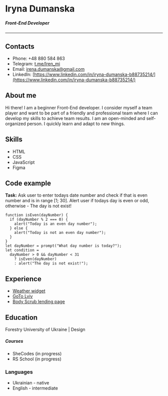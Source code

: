 # Iryna Dumanska

##### Front-End Developer

---

## Contacts

- Phone: +48 880 584 863
- Telegram: [t.me/Iren_mi](t.me/Iren_mi)
- Email: [irena.dumanska@gmail.com](irena.dumanska@gmail.com)
- LinkedIn: [https://www.linkedin.com/in/iryna-dumanska-b88735214/](https://www.linkedin.com/in/iryna-dumanska-b88735214/)

## About me

Hi there! I am a beginner Front-End developer. I consider myself a team player and want to be part of a friendly and professional team where I can develop my skills to achieve team results. I am an open-minded and self-organized person. I quickly learn and adapt to new things.

## Skills

- HTML
- CSS
- JavaScript
- Figma

## Code example

**Task:**
Ask user to enter todays date number and check if that is even number and is in range [1; 30]. Alert user if todays day is even or odd, otherwise - The day is not exist!

```
function isEven(dayNumber) {
  if (dayNumber % 2 === 0) {
    alert("Today is an even day number");
  } else {
    alert("Today is not an even day number");
  }
}
let dayNumber = prompt("What day number is today?");
let condition =
  dayNumber > 0 && dayNumber < 31
    ? isEven(dayNumber)
    : alert("The day is not exist!");
```

## Experience

- [Weather widget](https://weather-widget2022.netlify.app/)
- [GoTo Lviv](https://go-to-lviv.netlify.app/)
- [Body Scrub lending page](https://www.shecodes.io/workshops/shecodes-basics-fce9b431-f74c-4260-a633-606494ff1757/projects/1212334)

## Education

Forestry University of Ukraine | Design

##### Courses

- SheCodes (in progress)
- RS School (in progress)

### Languages

- Ukrainian - native
- English - intermediate
